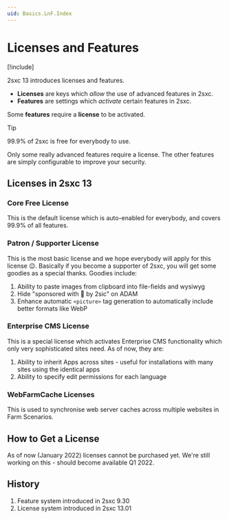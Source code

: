 ```yaml
---
uid: Basics.LnF.Index
---
```

# Licenses and Features

[!include[](~/basics/stack/_shared-float-summary.md)]
<style>.context-box-summary .data-configuration { visibility: visible; }</style>

2sxc 13 introduces licenses and features. 

* **Licenses** are keys which _allow_ the use of advanced features in 2sxc.
* **Features** are settings which _activate_ certain features in 2sxc.

Some **features** require a **license** to be activated.

> [!TIP]
> 99.9% of 2sxc is free for everybody to use. 
> 
> Only some really advanced features require a license. 
> The other features are simply configurable to improve your security. 

## Licenses in 2sxc 13

### Core Free License

This is the default license which is auto-enabled for everybody, and covers 99.9% of all features. 

### Patron / Supporter License

This is the most basic license and we hope everybody will apply for this license 😉. 
Basically if you become a supporter of 2sxc, you will get some goodies as a special thanks. 
Goodies include: 

1. Ability to paste images from clipboard into file-fields and wysiwyg
1. Hide "sponsored with 💖 by 2sic" on ADAM
1. Enhance automatic `<picture>` tag generation to automatically include better formats like WebP

### Enterprise CMS License

This is a special license which activates Enterprise CMS functionality which only very sophisticated sites need. As of now, they are:

1. Ability to inherit Apps across sites - useful for installations with many sites using the identical apps
1. Ability to specify edit permissions for each language

### WebFarmCache Licenses

This is used to synchronise web server caches across multiple websites in Farm Scenarios. 

## How to Get a License

As of now (January 2022) licenses cannot be purchased yet. We're still working on this - should become available Q1 2022.

## History

1. Feature system introduced in 2sxc 9.30
1. License system introduced in 2sxc 13.01